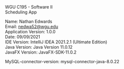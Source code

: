 WGU C195 - Software II<br />
Scheduling App<br />


Name: Nathan Edwards <br />
Email: nedwa52@wgu.edu<br />
Application Version: 1.0.0<br />
Date: 09/09/2021<br />
IDE Version: IntelliJ IDEA 2021.2.1 (Ultimate Edition)<br />
Java Version: Java Version 11.0.12<br />
JavaFX Version: JavaFX-SDK-11.0.2<br />

MySQL-connector-version: mysql-connector-java-8.0.22<br />
